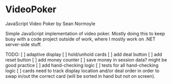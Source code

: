 VideoPoker
==========

JavaScript Video Poker by Sean Normoyle

Simple JavaScript implementation of video poker. Mostly doing this to keep busy with a code project outside of work, 
where I mostly work on .NET server-side stuff.

TODO:
[ ] adaptive display
[ ] hold/unhold cards
[ ] add deal button
[ ] add reset button
[ ] add money counter
[ ] save money in session data? might be good practice
[ ] add hand-checking logic
[ ] tests for all hand-checking logic
[ ] cards need to track display location and/or deal order in order to swap in/out the correct card (will be sorted in hand 
    but not on screen).
